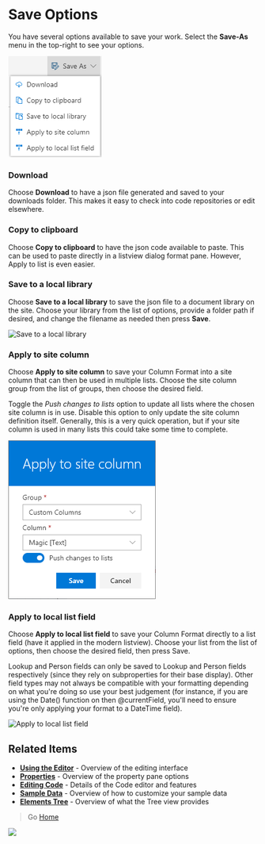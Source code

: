 # Save Options

You have several options available to save your work. Select the **Save-As** menu in the top-right to see your options.

![Save Options](../assets/SaveOptions.png)

### Download
Choose **Download** to have a json file generated and saved to your downloads folder. This makes it easy to check into code repositories or edit elsewhere.

### Copy to clipboard
Choose **Copy to clipboard** to have the json code available to paste. This can be used to paste directly in a listview dialog format pane. However, Apply to list is even easier.

### Save to a local library
Choose **Save to a local library** to save the json file to a document library on the site. Choose your library from the list of options, provide a folder path if desired, and change the filename as needed then press **Save**.

![Save to a local library](../assets/SaveToLibrary.png)

### Apply to site column
Choose **Apply to site column** to save your Column Format into a site column that can then be used in multiple lists. Choose the site column group from the list of groups, then choose the desired field.

Toggle the _Push changes to lists_ option to update all lists where the chosen site column is in use. Disable this option to only update the site column definition itself. Generally, this is a very quick operation, but if your site column is used in many lists this could take some time to complete.

![Apply to site column](../assets/ApplyToSiteColumn.png)

### Apply to local list field
Choose **Apply to local list field** to save your Column Format directly to a list field (have it applied in the modern listview). Choose your list from the list of options, then choose the desired field, then press Save.

Lookup and Person fields can only be saved to Lookup and Person fields respectively (since they rely on subproperties for their base display). Other field types may not always be compatible with your formatting depending on what you're doing so use your best judgement (for instance, if you are using the Date() function on then @currentField, you'll need to ensure you're only applying your format to a DateTime field).

![Apply to local list field](../assets/ApplyToList.png)

## Related Items

- **[Using the Editor](./index.md)** - Overview of the editing interface
- **[Properties](./properties.md)** - Overview of the property pane options
- **[Editing Code](./code-editor.md)** - Details of the Code editor and features
- **[Sample Data](./sample-data.md)** - Overview of how to customize your sample data
- **[Elements Tree](./tree.md)** - Overview of what the Tree view provides

> Go [Home](../index.md)

![](https://telemetry.sharepointpnp.com/sp-dev-solutions/solutions/ColumnFormatter/wiki/Editor/Saving)